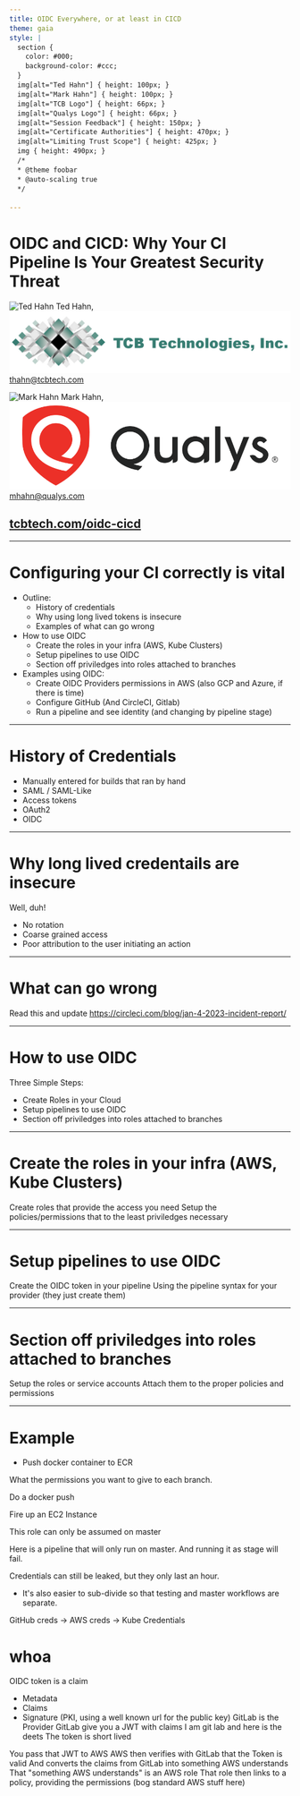```yaml
---
title: OIDC Everywhere, or at least in CICD
theme: gaia
style: |
  section {
    color: #000;
    background-color: #ccc;
  }
  img[alt="Ted Hahn"] { height: 100px; }
  img[alt="Mark Hahn"] { height: 100px; }
  img[alt="TCB Logo"] { height: 66px; }
  img[alt="Qualys Logo"] { height: 66px; }
  img[alt="Session Feedback"] { height: 150px; }
  img[alt="Certificate Authorities"] { height: 470px; }
  img[alt="Limiting Trust Scope"] { height: 425px; }
  img { height: 490px; }
  /*
  * @theme foobar
  * @auto-scaling true
  */

---
```

# OIDC and CICD: Why Your CI Pipeline Is Your Greatest Security Threat

<!-- https://www.usenix.org/conference/srecon24americas/presentation/hahn -->

![Ted Hahn](https://www.tcbtech.com/wp-content/uploads/2020/11/ted.jpg) Ted Hahn, ![TCB Logo](images/TCB_Logo_Full.png)
thahn@tcbtech.com

<!-- Ted Hahn is an SRE for hire working on planet-scale distributed systems. His clients include Epic Games and startups in Seattle and New York. -->

![Mark Hahn](https://www.tcbtech.com/wp-content/uploads/2020/11/mark.jpg) Mark Hahn, ![Qualys Logo](images/Qualys_Logo_Full.png)
mhahn@qualys.com

<!-- Mark Hahn is a Security Solutions Architect for Cloud and Containers at Qualys. He works on securing cloud native environments for the most demanding customers worldwide. -->

## [tcbtech.com/oidc-cicd](https://tcbtech.com/oidc-cicd)

<!-- Project repo: https://github.com/tcbtechnologies/odic-cicd/ -->

<!-- We are father son team that put this idea and demonstration together. -->

---
<style scoped>
{
  font-size: 150%;
}
</style>
# Configuring your CI correctly is vital

- Outline:
  - History of credentials
  - Why using long lived tokens is insecure
  - Examples of what can go wrong
- How to use OIDC
  - Create the roles in your infra (AWS, Kube Clusters)
  - Setup pipelines to use OIDC
  - Section off priviledges into roles attached to branches
- Examples using OIDC:
  - Create OIDC Providers permissions in AWS (also GCP and Azure, if there is time)
  - Configure GitHub (And CircleCI, Gitlab)
  - Run a pipeline and see identity (and changing by pipeline stage)

---
# History of Credentials

- Manually entered for builds that ran by hand
- SAML / SAML-Like
- Access tokens
- OAuth2
- OIDC

<!--
In the not-too-distant past, builds were mostly independent and offline. Build servers were manually configured with the necessary libraries; Very few credentials were used at all. If there was a signing key, it was generated by hand on the machine and the public key was signed offsite. Artifacts were stored on machine.

At some point, enterprises adopted SAML, which we have nothing nice to say about, so we'll say as little as possible. It works but it's complex and easy to screw up.

Access Tokens are straightforward and hard to screw up, but are long-lived credentials that spend their time waiting to be leaked. Rotation schedules are key, and while they're easy enough to rotate, it is usually hard to automate and manual work to deal with these rotations, creating ops churn.Few systems support multiple tokens with overlapping validity (i.e. the ability to create a new credential without immediately invalidating the old), which is useful for automation.

OAuth2 is a protocol for handling authenticaion, but does not go very far - It doesn't specify what you're autenticating, just the flow. OIDC is an opinionated protocol on top of Oauth2.

We use OIDC only incidentally - It is presently the one and only common way that you can connect two vendors by allowing you to convert one authenticaion token into another. In this it is hugely powerful to our security goals - But similar schemes could be implemented on top of other protocols.

-->

---
# Why long lived credentails are insecure

Well, duh!
- No rotation
- Coarse grained access
- Poor attribution to the user initiating an action

<!-- This speaks for itself. Long lived credentials are likely shared between a bunch of people or a bunch of teams. They're fine for getting started, but we've shown that security breaches do happen, and it's painful to rotate if you're not in the habit of rotating.

-->

---
# What can go wrong

Read this and update
https://circleci.com/blog/jan-4-2023-incident-report/

<!-- CircleCI had a security breach in January of 2023 that potentially allowed the attackers to read all of their secrets. Any AWS Access tokens stored in there, for example, could be used and abused to upload malicious artifacts, to access internal or third party systems, to download source code or propietary data. You should not treat your source code as secret - But neither should you give it away.

For many CircleCI Customers, these secrets were "set and forget"; Most customers did not know how these credentials were created in the first place, and so didn't know how to re-create them for rotation, nor how to disable the old ones. In many cases, the access was overprovisioned - Giving these CI Secrets access to S3 buckets not just containing build artifacts or public websites, but also acess to business internal data or internal services.

We were unable to find any public reports of secondary breaches from this, but the potential implications were high.

-->

---
# How to use OIDC

Three Simple Steps:
-  Create Roles in your Cloud
-  Setup pipelines to use OIDC
-  Section off priviledges into roles attached to branches

---
# Create the roles in your infra (AWS, Kube Clusters)
Create roles that provide the access you need
Setup the policies/permissions that to the least priviledges necessary

<!--

    This is the hard part, not because it's hard, but because it's fiddly and you will bang your head against it. Pay careful attention to the claims (you can inspect the JWT that Gitlab or Github generates). The saudience and subject need to match precisely; Capitalization matters.

See our example repository for the precise, working invocations.

-->

---
# Setup pipelines to use OIDC

Create the OIDC token in your pipeline
Using the pipeline syntax for your provider
(they just create them)

<!--

It's not that hard, and there's simple recipes. Github Actions has official "Actions" that you can use, Gitlab requires a little bit of configuration.

-->

---
# Section off priviledges into roles attached to branches

Setup the roles or service accounts
Attach them to the proper policies and permissions

<!--
    Least-priviledge is important - See examples like the [Capital One Cyberattack](https://dl.acm.org/doi/10.1145/3546068)

    Least-priviledge is easy unless you make it hard. You add prviledges one by one or in small batches until it works, then stop. Get in the habit of adding new priviledges and adding new roles for each new action you're doing.
-->

---
# Example

- Push docker container to ECR




What the permissions you want to give to each branch.

Do a docker push

Fire up an EC2 Instance

This role can only be assumed on master

Here is a pipeline that will only run on master. 
And running it as stage will fail. 

Credentials can still be leaked, but they only last an hour.
- It's also easier to sub-divide so that testing and master workflows are separate.


GitHub creds -> AWS creds -> Kube Credentials



# whoa

OIDC token is a claim
 - Metadata
 - Claims
 - Signature (PKI, using a well known url for the public key)
GitLab is the Provider
GitLab give you a JWT with claims
    I am git lab and here is the deets
	The token is short lived

You pass that JWT to AWS
AWS then verifies with GitLab that the Token is valid
And converts the claims from GitLab into something AWS understands
That "something AWS understands" is an AWS role
That role then links to a policy, providing the permissions (bog standard AWS stuff here)





